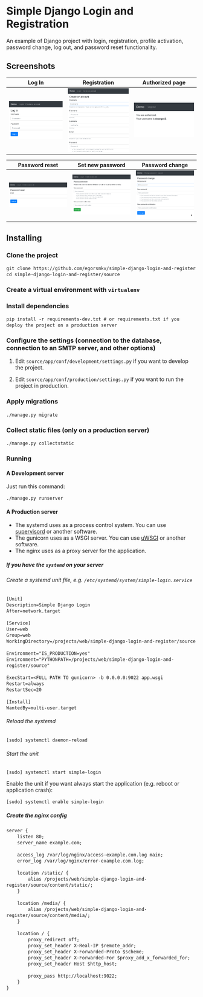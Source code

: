 # Simple Django Login and Registration

An example of Django project with login, registration, profile activation, password change, log out,
and password reset functionality.

## Screenshots

| Log In | Registration | Authorized page |
| -------|--------------|-----------------|
| <img src="./screenshots/login.png" width="200"> | <img src="./screenshots/register.png" width="200"> | <img src="./screenshots/authorized_page.png" width="200"> |

| Password reset | Set new password | Password change |
| ---------------|------------------|-----------------|
| <img src="./screenshots/password_reset.png" width="200"> | <img src="./screenshots/set_new_password.png" width="200"> | <img src="./screenshots/password_change.png" width="200"> |

## Installing

### Clone the project

```
git clone https://github.com/egorsmkv/simple-django-login-and-register
cd simple-django-login-and-register/source
```

### Create a virtual environment with `virtualenv`

### Install dependencies

```
pip install -r requirements-dev.txt # or requirements.txt if you deploy the project on a production server
```

### Configure the settings (connection to the database, connection to an SMTP server, and other options)

1. Edit `source/app/conf/development/settings.py` if you want to develop the project.

2. Edit `source/app/conf/production/settings.py` if you want to run the project in production.

### Apply migrations

```
./manage.py migrate
```

### Collect static files (only on a production server)

```
./manage.py collectstatic
```

### Running

#### A Development server

Just run this command:

```
./manage.py runserver
```

#### A Production server

- The systemd uses as a process control system. You can use [supervisord](http://supervisord.org) or another software.
- The gunicorn uses as a WSGI server. You can use [uWSGI](https://uwsgi-docs.readthedocs.io/en/latest/) or another software.
- The nginx uses as a proxy server for the application.

##### If you have the `systemd` on your server

###### Create a systemd unit file, e.g. `/etc/systemd/system/simple-login.service`

```
[Unit]
Description=Simple Django Login
After=network.target

[Service]
User=web
Group=web
WorkingDirectory=/projects/web/simple-django-login-and-register/source

Environment="IS_PRODUCTION=yes"
Environment="PYTHONPATH=/projects/web/simple-django-login-and-register/source"

ExecStart=<FULL PATH TO gunicorn> -b 0.0.0.0:9022 app.wsgi
Restart=always
RestartSec=20

[Install]
WantedBy=multi-user.target
```

###### Reload the systemd

```
[sudo] systemctl daemon-reload
```

###### Start the unit

```
[sudo] systemctl start simple-login
```

Enable the unit if you want always start the application (e.g. reboot or application crash):

```
[sudo] systemctl enable simple-login
```

##### Create the nginx config

```
server {
	listen 80;
	server_name example.com;

	access_log /var/log/nginx/access-example.com.log main;
	error_log /var/log/nginx/error-example.com.log;

	location /static/ {
		alias /projects/web/simple-django-login-and-register/source/content/static/;
	}

	location /media/ {
		alias /projects/web/simple-django-login-and-register/source/content/media/;
	}

	location / {
		proxy_redirect off;
		proxy_set_header X-Real-IP $remote_addr;
		proxy_set_header X-Forwarded-Proto $scheme;
		proxy_set_header X-Forwarded-For $proxy_add_x_forwarded_for;
		proxy_set_header Host $http_host;

		proxy_pass http://localhost:9022;
	}
}
```
